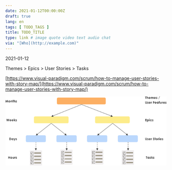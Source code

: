 ```yaml
---
date: 2021-01-12T00:00:00Z
draft: true
lang: en
tags: [ TODO_TAGS ]
title: TODO_TITLE
type: link # image quote video text audio chat
via: "[Who](http://example.com)"
---
```



2021-01-12

Themes > Epics > User Stories > Tasks

[https://www.visual-paradigm.com/scrum/how-to-manage-user-stories-with-story-map/](https://www.visual-paradigm.com/scrum/how-to-manage-user-stories-with-story-map/)

![2021-01-12](2021-01-12.png)

